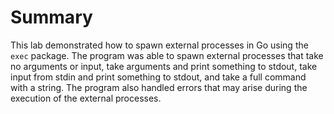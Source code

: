 # Summary

This lab demonstrated how to spawn external processes in Go using the `exec` package. The program was able to spawn external processes that take no arguments or input, take arguments and print something to stdout, take input from stdin and print something to stdout, and take a full command with a string. The program also handled errors that may arise during the execution of the external processes.
